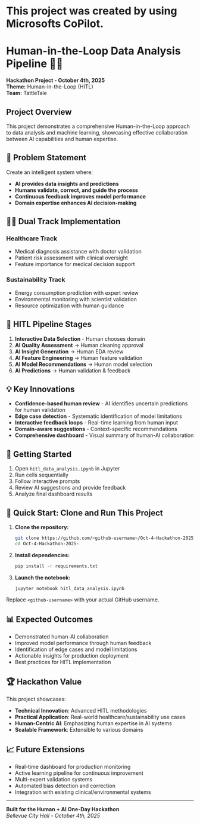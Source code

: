 # This project was created by using Microsofts CoPilot.

# Human-in-the-Loop Data Analysis Pipeline 🤖👥

**Hackathon Project - October 4th, 2025**  
**Theme:** Human-in-the-Loop (HITL)  
**Team:** TattleTale

## Project Overview

This project demonstrates a comprehensive Human-in-the-Loop approach to data analysis and machine learning, showcasing effective collaboration between AI capabilities and human expertise.

## 🎯 Problem Statement

Create an intelligent system where:
- **AI provides data insights and predictions**
- **Humans validate, correct, and guide the process**
- **Continuous feedback improves model performance**
- **Domain expertise enhances AI decision-making**

## 🏥🌱 Dual Track Implementation

### Healthcare Track
- Medical diagnosis assistance with doctor validation
- Patient risk assessment with clinical oversight
- Feature importance for medical decision support

### Sustainability Track  
- Energy consumption prediction with expert review
- Environmental monitoring with scientist validation
- Resource optimization with human guidance

## 🔄 HITL Pipeline Stages

1. **Interactive Data Selection** - Human chooses domain
2. **AI Quality Assessment** → Human cleaning approval
3. **AI Insight Generation** → Human EDA review
4. **AI Feature Engineering** → Human feature validation
5. **AI Model Recommendations** → Human model selection
6. **AI Predictions** → Human validation & feedback

## 💡 Key Innovations

- **Confidence-based human review** - AI identifies uncertain predictions for human validation
- **Edge case detection** - Systematic identification of model limitations
- **Interactive feedback loops** - Real-time learning from human input
- **Domain-aware suggestions** - Context-specific recommendations
- **Comprehensive dashboard** - Visual summary of human-AI collaboration

## 🚀 Getting Started

1. Open `hitl_data_analysis.ipynb` in Jupyter
2. Run cells sequentially
3. Follow interactive prompts
4. Review AI suggestions and provide feedback
5. Analyze final dashboard results

## 🚀 Quick Start: Clone and Run This Project

1. **Clone the repository:**
   ```bash
   git clone https://github.com/<github-username>/Oct-4-Hackathon-2025-.git
   cd Oct-4-Hackathon-2025-
   ```
2. **Install dependencies:**
   ```bash
   pip install -r requirements.txt
   ```
3. **Launch the notebook:**
   ```bash
   jupyter notebook hitl_data_analysis.ipynb
   ```

Replace `<github-username>` with your actual GitHub username.

## 📊 Expected Outcomes

- Demonstrated human-AI collaboration
- Improved model performance through human feedback
- Identification of edge cases and model limitations
- Actionable insights for production deployment
- Best practices for HITL implementation

## 🏆 Hackathon Value

This project showcases:
- **Technical Innovation**: Advanced HITL methodologies
- **Practical Application**: Real-world healthcare/sustainability use cases
- **Human-Centric AI**: Emphasizing human expertise in AI systems
- **Scalable Framework**: Extensible to various domains

## 📈 Future Extensions

- Real-time dashboard for production monitoring
- Active learning pipeline for continuous improvement
- Multi-expert validation systems
- Automated bias detection and correction
- Integration with existing clinical/environmental systems

---

**Built for the Human + AI One-Day Hackathon**  
*Bellevue City Hall - October 4th, 2025*
